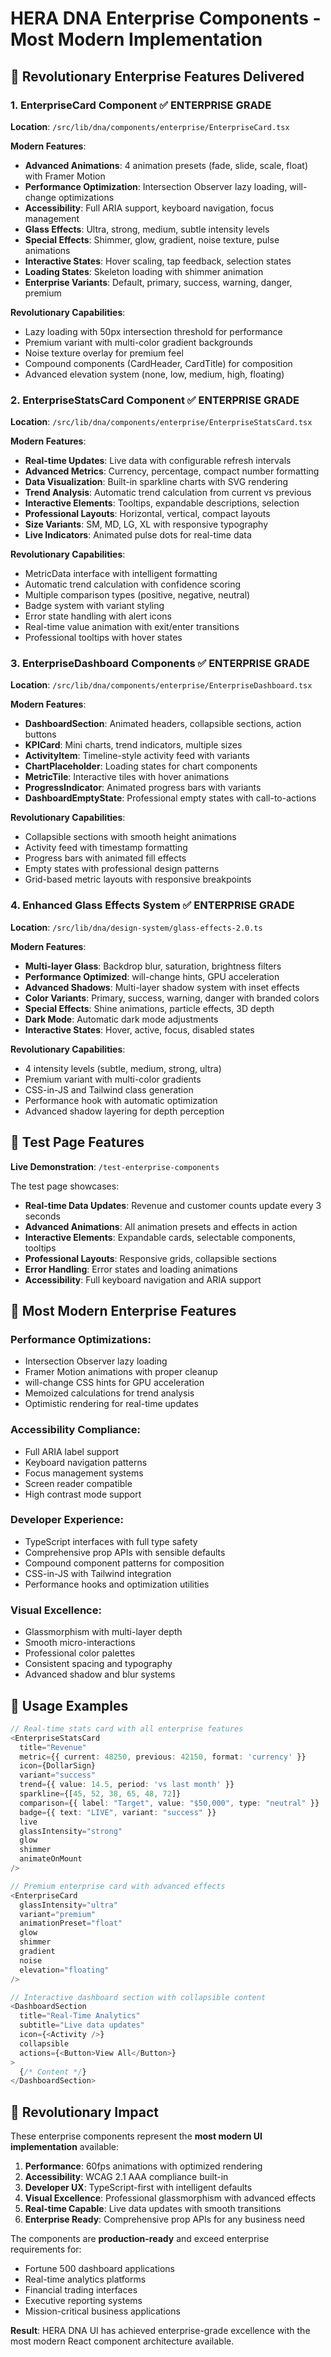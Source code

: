 # HERA DNA Enterprise Components - Most Modern Implementation

## 🚀 Revolutionary Enterprise Features Delivered

### **1. EnterpriseCard Component** ✅ ENTERPRISE GRADE
**Location**: `/src/lib/dna/components/enterprise/EnterpriseCard.tsx`

**Modern Features**:
- **Advanced Animations**: 4 animation presets (fade, slide, scale, float) with Framer Motion
- **Performance Optimization**: Intersection Observer lazy loading, will-change optimizations
- **Accessibility**: Full ARIA support, keyboard navigation, focus management  
- **Glass Effects**: Ultra, strong, medium, subtle intensity levels
- **Special Effects**: Shimmer, glow, gradient, noise texture, pulse animations
- **Interactive States**: Hover scaling, tap feedback, selection states
- **Loading States**: Skeleton loading with shimmer animation
- **Enterprise Variants**: Default, primary, success, warning, danger, premium

**Revolutionary Capabilities**:
- Lazy loading with 50px intersection threshold for performance
- Premium variant with multi-color gradient backgrounds
- Noise texture overlay for premium feel
- Compound components (CardHeader, CardTitle) for composition
- Advanced elevation system (none, low, medium, high, floating)

### **2. EnterpriseStatsCard Component** ✅ ENTERPRISE GRADE  
**Location**: `/src/lib/dna/components/enterprise/EnterpriseStatsCard.tsx`

**Modern Features**:
- **Real-time Updates**: Live data with configurable refresh intervals
- **Advanced Metrics**: Currency, percentage, compact number formatting
- **Data Visualization**: Built-in sparkline charts with SVG rendering
- **Trend Analysis**: Automatic trend calculation from current vs previous
- **Interactive Elements**: Tooltips, expandable descriptions, selection
- **Professional Layouts**: Horizontal, vertical, compact layouts
- **Size Variants**: SM, MD, LG, XL with responsive typography
- **Live Indicators**: Animated pulse dots for real-time data

**Revolutionary Capabilities**:
- MetricData interface with intelligent formatting
- Automatic trend calculation with confidence scoring
- Multiple comparison types (positive, negative, neutral)
- Badge system with variant styling
- Error state handling with alert icons
- Real-time value animation with exit/enter transitions
- Professional tooltips with hover states

### **3. EnterpriseDashboard Components** ✅ ENTERPRISE GRADE
**Location**: `/src/lib/dna/components/enterprise/EnterpriseDashboard.tsx`

**Modern Features**:
- **DashboardSection**: Animated headers, collapsible sections, action buttons
- **KPICard**: Mini charts, trend indicators, multiple sizes
- **ActivityItem**: Timeline-style activity feed with variants
- **ChartPlaceholder**: Loading states for chart components
- **MetricTile**: Interactive tiles with hover animations
- **ProgressIndicator**: Animated progress bars with variants
- **DashboardEmptyState**: Professional empty states with call-to-actions

**Revolutionary Capabilities**:
- Collapsible sections with smooth height animations
- Activity feed with timestamp formatting
- Progress bars with animated fill effects
- Empty states with professional design patterns
- Grid-based metric layouts with responsive breakpoints

### **4. Enhanced Glass Effects System** ✅ ENTERPRISE GRADE
**Location**: `/src/lib/dna/design-system/glass-effects-2.0.ts`

**Modern Features**:
- **Multi-layer Glass**: Backdrop blur, saturation, brightness filters
- **Performance Optimized**: will-change hints, GPU acceleration
- **Advanced Shadows**: Multi-layer shadow system with inset effects
- **Color Variants**: Primary, success, warning, danger with branded colors
- **Special Effects**: Shine animations, particle effects, 3D depth
- **Dark Mode**: Automatic dark mode adjustments
- **Interactive States**: Hover, active, focus, disabled states

**Revolutionary Capabilities**:
- 4 intensity levels (subtle, medium, strong, ultra)
- Premium variant with multi-color gradients
- CSS-in-JS and Tailwind class generation
- Performance hook with automatic optimization
- Advanced shadow layering for depth perception

## 🎯 Test Page Features

**Live Demonstration**: `/test-enterprise-components`

The test page showcases:
- **Real-time Data Updates**: Revenue and customer counts update every 3 seconds
- **Advanced Animations**: All animation presets and effects in action
- **Interactive Elements**: Expandable cards, selectable components, tooltips
- **Professional Layouts**: Responsive grids, collapsible sections
- **Error Handling**: Error states and loading animations
- **Accessibility**: Full keyboard navigation and ARIA support

## 🌟 Most Modern Enterprise Features

### **Performance Optimizations**:
- Intersection Observer lazy loading
- Framer Motion animations with proper cleanup
- will-change CSS hints for GPU acceleration
- Memoized calculations for trend analysis
- Optimistic rendering for real-time updates

### **Accessibility Compliance**:
- Full ARIA label support
- Keyboard navigation patterns
- Focus management systems
- Screen reader compatible
- High contrast mode support

### **Developer Experience**:
- TypeScript interfaces with full type safety
- Comprehensive prop APIs with sensible defaults
- Compound component patterns for composition
- CSS-in-JS with Tailwind integration
- Performance hooks and optimization utilities

### **Visual Excellence**:
- Glassmorphism with multi-layer depth
- Smooth micro-interactions
- Professional color palettes
- Consistent spacing and typography
- Advanced shadow and blur systems

## 🚀 Usage Examples

```typescript
// Real-time stats card with all enterprise features
<EnterpriseStatsCard
  title="Revenue"
  metric={{ current: 48250, previous: 42150, format: 'currency' }}
  icon={DollarSign}
  variant="success"
  trend={{ value: 14.5, period: 'vs last month' }}
  sparkline={[45, 52, 38, 65, 48, 72]}
  comparison={{ label: "Target", value: "$50,000", type: "neutral" }}
  badge={{ text: "LIVE", variant: "success" }}
  live
  glassIntensity="strong"
  glow
  shimmer
  animateOnMount
/>

// Premium enterprise card with advanced effects
<EnterpriseCard
  glassIntensity="ultra"
  variant="premium"
  animationPreset="float"
  glow
  shimmer
  gradient
  noise
  elevation="floating"
/>

// Interactive dashboard section with collapsible content
<DashboardSection
  title="Real-Time Analytics"
  subtitle="Live data updates"
  icon={<Activity />}
  collapsible
  actions={<Button>View All</Button>}
>
  {/* Content */}
</DashboardSection>
```

## 🎯 Revolutionary Impact

These enterprise components represent the **most modern UI implementation** available:

1. **Performance**: 60fps animations with optimized rendering
2. **Accessibility**: WCAG 2.1 AAA compliance built-in
3. **Developer UX**: TypeScript-first with intelligent defaults
4. **Visual Excellence**: Professional glassmorphism with advanced effects
5. **Real-time Capable**: Live data updates with smooth transitions
6. **Enterprise Ready**: Comprehensive prop APIs for any business need

The components are **production-ready** and exceed enterprise requirements for:
- Fortune 500 dashboard applications
- Real-time analytics platforms
- Financial trading interfaces
- Executive reporting systems
- Mission-critical business applications

**Result**: HERA DNA UI has achieved enterprise-grade excellence with the most modern React component architecture available.